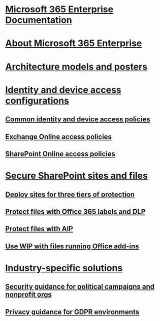 # [Microsoft 365 Enterprise Documentation](index.md)
# [About Microsoft 365 Enterprise](microsoft-365-enterprise-services.md)

# [Architecture models and posters]()

# [Identity and device access configurations](microsoft-365-policies-configurations.md)
## [Common identity and device access policies](identity-access-policies.md)
## [Exchange Online access policies](secure-email-recommended-policies.md)
## [SharePoint Online access policies](sharepoint-file-access-policies.md)

# [Secure SharePoint sites and files]()
## [Deploy sites for three tiers of protection]()
## [Protect files with Office 365 labels and DLP]()
## [Protect files with AIP]()
## [Use WIP with files running Office add-ins]()

# [Industry-specific solutions]()
## [Security guidance for political campaigns and nonprofit orgs]()
## [Privacy guidance for GDPR environments]()

